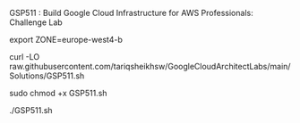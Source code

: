 GSP511 :  Build Google Cloud Infrastructure for AWS Professionals: Challenge Lab 

export ZONE=europe-west4-b

curl -LO raw.githubusercontent.com/tariqsheikhsw/GoogleCloudArchitectLabs/main/Solutions/GSP511.sh

sudo chmod +x GSP511.sh

./GSP511.sh
